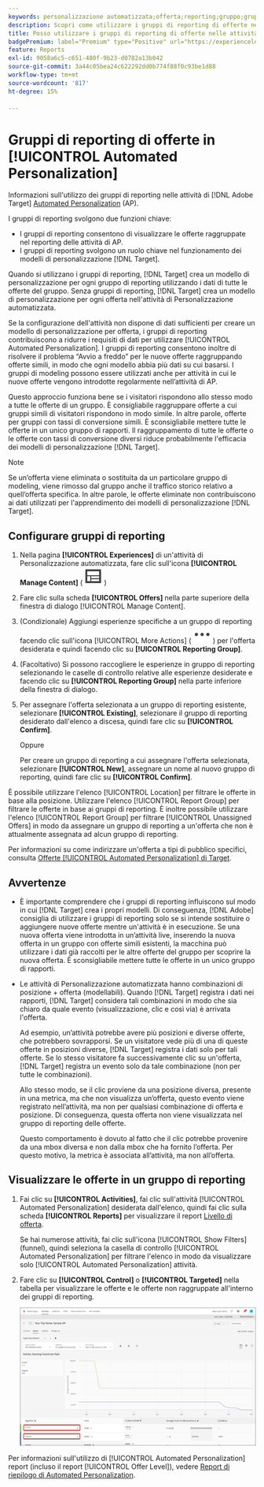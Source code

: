 ```yaml
---
keywords: personalizzazione automatizzata;offerta;reporting;gruppo;gruppo di reporting;ap
description: Scopri come utilizzare i gruppi di reporting di offerte nelle attività di [!DNL Adobe Target] [!UICONTROL Automated Personalization].
title: Posso utilizzare i gruppi di reporting di offerte nelle attività [!UICONTROL Automated Personalization]?
badgePremium: label="Premium" type="Positive" url="https://experienceleague.adobe.com/docs/target/using/introduction/intro.html?lang=it#premium newtab=true" tooltip="Scopri cosa è incluso in Target Premium."
feature: Reports
exl-id: 9058a6c5-c651-480f-9b23-d0782a13b042
source-git-commit: 3a44c05bea24c622292dd0b774f88f0c93be1d88
workflow-type: tm+mt
source-wordcount: '817'
ht-degree: 15%

---
```


# Gruppi di reporting di offerte in [!UICONTROL Automated Personalization]

Informazioni sull&#39;utilizzo dei gruppi di reporting nelle attività di [!DNL Adobe Target] [Automated Personalization](/help/main/c-activities/t-automated-personalization/automated-personalization.md) (AP).

I gruppi di reporting svolgono due funzioni chiave:

* I gruppi di reporting consentono di visualizzare le offerte raggruppate nel reporting delle attività di AP.
* I gruppi di reporting svolgono un ruolo chiave nel funzionamento dei modelli di personalizzazione [!DNL Target].

Quando si utilizzano i gruppi di reporting, [!DNL Target] crea un modello di personalizzazione per ogni gruppo di reporting utilizzando i dati di tutte le offerte del gruppo. Senza gruppi di reporting, [!DNL Target] crea un modello di personalizzazione per ogni offerta nell&#39;attività di Personalizzazione automatizzata.

Se la configurazione dell&#39;attività non dispone di dati sufficienti per creare un modello di personalizzazione per offerta, i gruppi di reporting contribuiscono a ridurre i requisiti di dati per utilizzare [!UICONTROL Automated Personalization]. I gruppi di reporting consentono inoltre di risolvere il problema “Avvio a freddo” per le nuove offerte raggruppando offerte simili, in modo che ogni modello abbia più dati su cui basarsi. I gruppi di modeling possono essere utilizzati anche per attività in cui le nuove offerte vengono introdotte regolarmente nell’attività di AP.

Questo approccio funziona bene se i visitatori rispondono allo stesso modo a tutte le offerte di un gruppo. È consigliabile raggruppare offerte a cui gruppi simili di visitatori rispondono in modo simile. In altre parole, offerte per gruppi con tassi di conversione simili. È sconsigliabile mettere tutte le offerte in un unico gruppo di rapporti. Il raggruppamento di tutte le offerte o le offerte con tassi di conversione diversi riduce probabilmente l&#39;efficacia dei modelli di personalizzazione [!DNL Target].

>[!NOTE]
>
>Se un’offerta viene eliminata o sostituita da un particolare gruppo di modeling, viene rimosso dal gruppo anche il traffico storico relativo a quell’offerta specifica. In altre parole, le offerte eliminate non contribuiscono ai dati utilizzati per l&#39;apprendimento dei modelli di personalizzazione [!DNL Target].

## Configurare gruppi di reporting

1. Nella pagina **[!UICONTROL Experiences]** di un&#39;attività di Personalizzazione automatizzata, fare clic sull&#39;icona **[!UICONTROL Manage Content]** ( ![icona Gestione contenuto](/help/main/assets/icons/Experience.svg) )
1. Fare clic sulla scheda **[!UICONTROL Offers]** nella parte superiore della finestra di dialogo [!UICONTROL Manage Content].
1. (Condizionale) Aggiungi esperienze specifiche a un gruppo di reporting facendo clic sull&#39;icona [!UICONTROL More Actions] ( ![icona Altre azioni](/help/main/assets/icons/MoreSmall.svg) ) per l&#39;offerta desiderata e quindi facendo clic su **[!UICONTROL Reporting Group]**.

1. (Facoltativo) Si possono raccogliere le esperienze in gruppo di reporting selezionando le caselle di controllo relative alle esperienze desiderate e facendo clic su **[!UICONTROL Reporting Group]** nella parte inferiore della finestra di dialogo.

1. Per assegnare l&#39;offerta selezionata a un gruppo di reporting esistente, selezionare **[!UICONTROL Existing]**, selezionare il gruppo di reporting desiderato dall&#39;elenco a discesa, quindi fare clic su **[!UICONTROL Confirm]**.

   Oppure

   Per creare un gruppo di reporting a cui assegnare l&#39;offerta selezionata, selezionare **[!UICONTROL New]**, assegnare un nome al nuovo gruppo di reporting, quindi fare clic su **[!UICONTROL Confirm]**.

È possibile utilizzare l&#39;elenco [!UICONTROL Location] per filtrare le offerte in base alla posizione. Utilizzare l&#39;elenco [!UICONTROL Report Group] per filtrare le offerte in base ai gruppi di reporting. È inoltre possibile utilizzare l&#39;elenco [!UICONTROL Report Group] per filtrare [!UICONTROL Unassigned Offers] in modo da assegnare un gruppo di reporting a un&#39;offerta che non è attualmente assegnata ad alcun gruppo di reporting.

Per informazioni su come indirizzare un&#39;offerta a tipi di pubblico specifici, consulta [Offerte [!UICONTROL Automated Personalization] di Target](/help/main/c-activities/t-automated-personalization/ap-target-offers.md#task_F207ED7A41B84FD39BB6FCBFABF4B23E).

## Avvertenze

* È importante comprendere che i gruppi di reporting influiscono sul modo in cui [!DNL Target] crea i propri modelli. Di conseguenza, [!DNL Adobe] consiglia di utilizzare i gruppi di reporting solo se si intende sostituire o aggiungere nuove offerte mentre un&#39;attività è in esecuzione. Se una nuova offerta viene introdotta in un’attività live, inserendo la nuova offerta in un gruppo con offerte simili esistenti, la macchina può utilizzare i dati già raccolti per le altre offerte del gruppo per scoprire la nuova offerta. È sconsigliabile mettere tutte le offerte in un unico gruppo di rapporti.

* Le attività di Personalizzazione automatizzata hanno combinazioni di posizione + offerta (modellabili). Quando [!DNL Target] registra i dati nei rapporti, [!DNL Target] considera tali combinazioni in modo che sia chiaro da quale evento (visualizzazione, clic e così via) è arrivata l&#39;offerta.

  Ad esempio, un’attività potrebbe avere più posizioni e diverse offerte, che potrebbero sovrapporsi. Se un visitatore vede più di una di queste offerte in posizioni diverse, [!DNL Target] registra i dati solo per tali offerte. Se lo stesso visitatore fa successivamente clic su un&#39;offerta, [!DNL Target] registra un evento solo da tale combinazione (non per tutte le combinazioni).

  Allo stesso modo, se il clic proviene da una posizione diversa, presente in una metrica, ma che non visualizza un’offerta, questo evento viene registrato nell’attività, ma non per qualsiasi combinazione di offerta e posizione. Di conseguenza, questa offerta non viene visualizzata nel gruppo di reporting delle offerte.

  Questo comportamento è dovuto al fatto che il clic potrebbe provenire da una mbox diversa e non dalla mbox che ha fornito l’offerta. Per questo motivo, la metrica è associata all’attività, ma non all’offerta.

## Visualizzare le offerte in un gruppo di reporting

1. Fai clic su **[!UICONTROL Activities]**, fai clic sull&#39;attività [!UICONTROL Automated Personalization] desiderata dall&#39;elenco, quindi fai clic sulla scheda **[!UICONTROL Reports]** per visualizzare il report [Livello di offerta](/help/main/c-reports/personalization-reports/reports-ap.md).

   Se hai numerose attività, fai clic sull&#39;icona [!UICONTROL Show Filters] (funnel), quindi seleziona la casella di controllo [!UICONTROL Automated Personalization] per filtrare l&#39;elenco in modo da visualizzare solo [!UICONTROL Automated Personalization] attività.

1. Fare clic su **[!UICONTROL Control]** o **[!UICONTROL Targeted]** nella tabella per visualizzare le offerte e le offerte non raggruppate all&#39;interno dei gruppi di reporting.

   ![Gruppi di offerte: controllo e destinazione](/help/main/c-reports/c-report-settings/assets/offer-groups.png)

Per informazioni sull&#39;utilizzo di [!UICONTROL Automated Personalization] report (incluso il report [!UICONTROL Offer Level]), vedere [Report di riepilogo di Automated Personalization](/help/main/c-reports/personalization-reports/reports-ap.md).
